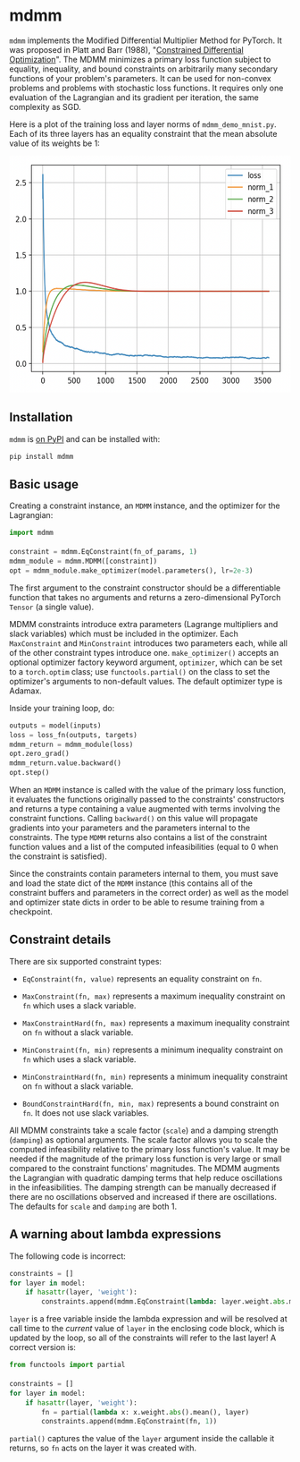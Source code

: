# mdmm

`mdmm` implements the Modified Differential Multiplier Method for PyTorch. It was proposed in Platt and Barr (1988), "[Constrained Differential Optimization](https://papers.nips.cc/paper/1987/file/a87ff679a2f3e71d9181a67b7542122c-Paper.pdf)". The MDMM minimizes a primary loss function subject to equality, inequality, and bound constraints on arbitrarily many secondary functions of your problem's parameters. It can be used for non-convex problems and problems with stochastic loss functions. It requires only one evaluation of the Lagrangian and its gradient per iteration, the same complexity as SGD.

Here is a plot of the training loss and layer norms of `mdmm_demo_mnist.py`. Each of its three layers has an equality constraint that the mean absolute value of its weights be 1:

<img src="https://raw.githubusercontent.com/crowsonkb/mdmm/master/doc_images/mnist_layer_norms.png" width="561" height="423">

## Installation

`mdmm` is [on PyPI](https://pypi.org/project/mdmm/) and can be installed with:

```sh
pip install mdmm
```

## Basic usage

Creating a constraint instance, an `MDMM` instance, and the optimizer for the Lagrangian:

```python
import mdmm

constraint = mdmm.EqConstraint(fn_of_params, 1)
mdmm_module = mdmm.MDMM([constraint])
opt = mdmm_module.make_optimizer(model.parameters(), lr=2e-3)
```

The first argument to the constraint constructor should be a differentiable function that takes no arguments and returns a zero-dimensional PyTorch `Tensor` (a single value).

MDMM constraints introduce extra parameters (Lagrange multipliers and slack variables) which must be included in the optimizer. Each `MaxConstraint` and `MinConstraint` introduces two parameters each, while all of the other constraint types introduce one. `make_optimizer()` accepts an optional optimizer factory keyword argument, `optimizer`, which can be set to a `torch.optim` class; use `functools.partial()` on the class to set the optimizer's arguments to non-default values. The default optimizer type is Adamax.

Inside your training loop, do:

```python
outputs = model(inputs)
loss = loss_fn(outputs, targets)
mdmm_return = mdmm_module(loss)
opt.zero_grad()
mdmm_return.value.backward()
opt.step()
```

When an `MDMM` instance is called with the value of the primary loss function, it evaluates the functions originally passed to the constraints' constructors and returns a type containing a value augmented with terms involving the constraint functions. Calling `backward()` on this value will propagate gradients into your parameters and the parameters internal to the constraints. The type `MDMM` returns also contains a list of the constraint function values and a list of the computed infeasibilities (equal to 0 when the constraint is satisfied).

Since the constraints contain parameters internal to them, you must save and load the state dict of the `MDMM` instance (this contains all of the constraint buffers and parameters in the correct order) as well as the model and optimizer state dicts in order to be able to resume training from a checkpoint.

## Constraint details

There are six supported constraint types:

* `EqConstraint(fn, value)` represents an equality constraint on `fn`.

* `MaxConstraint(fn, max)` represents a maximum inequality constraint on `fn` which uses a slack variable.

* `MaxConstraintHard(fn, max)` represents a maximum inequality constraint on `fn` without a slack variable.

* `MinConstraint(fn, min)` represents a minimum inequality constraint on `fn` which uses a slack variable.

* `MinConstraintHard(fn, min)` represents a minimum inequality constraint on `fn` without a slack variable.

* `BoundConstraintHard(fn, min, max)` represents a bound constraint on `fn`. It does not use slack variables.

All MDMM constraints take a scale factor (`scale`) and a damping strength (`damping`) as optional arguments. The scale factor allows you to scale the computed infeasibility relative to the primary loss function's value. It may be needed if the magnitude of the primary loss function is very large or small compared to the constraint functions' magnitudes. The MDMM augments the Lagrangian with quadratic damping terms that help reduce oscillations in the infeasibilities. The damping strength can be manually decreased if there are no oscillations observed and increased if there are oscillations. The defaults for `scale` and `damping` are both 1.

## A warning about lambda expressions

The following code is incorrect:

```python
constraints = []
for layer in model:
    if hasattr(layer, 'weight'):
        constraints.append(mdmm.EqConstraint(lambda: layer.weight.abs.mean(), 1))
```

`layer` is a free variable inside the lambda expression and will be resolved at call time to the *current* value of `layer` in the enclosing code block, which is updated by the loop, so all of the constraints will refer to the last layer! A correct version is:

```python
from functools import partial

constraints = []
for layer in model:
    if hasattr(layer, 'weight'):
        fn = partial(lambda x: x.weight.abs().mean(), layer)
        constraints.append(mdmm.EqConstraint(fn, 1))
```

`partial()` captures the value of the `layer` argument inside the callable it returns, so `fn` acts on the layer it was created with.
